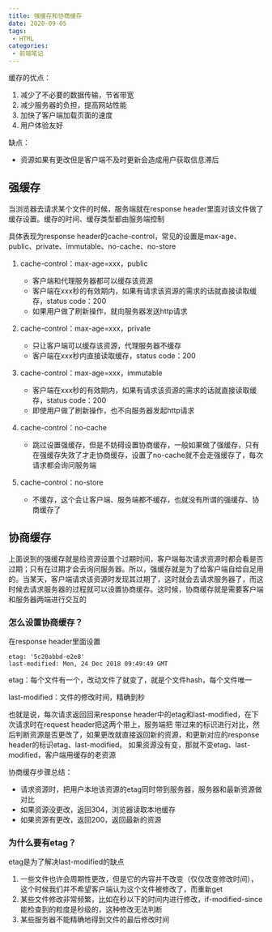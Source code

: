 ```yaml
---
title: 强缓存和协商缓存
date: 2020-09-05
tags:
 - HTML
categories:
 - 前端笔记
---
```


缓存的优点：
1. 减少了不必要的数据传输，节省带宽
2. 减少服务器的负担，提高网站性能
3. 加快了客户端加载页面的速度
4. 用户体验友好

缺点：
* 资源如果有更改但是客户端不及时更新会造成用户获取信息滞后

## 强缓存
当浏览器去请求某个文件的时候，服务端就在response header里面对该文件做了缓存设置。缓存的时间、缓存类型都由服务端控制

具体表现为response header的cache-control，常见的设置是max-age、public、private、immutable、no-cache、no-store

1. cache-control：max-age=xxx，public
    * 客户端和代理服务器都可以缓存该资源
    * 客户端在xxx秒的有效期内，如果有请求该资源的需求的话就直接读取缓存，status code：200
    * 如果用户做了刷新操作，就向服务器发送http请求

2. cache-control：max-age=xxx，private
    * 只让客户端可以缓存该资源，代理服务器不缓存
    * 客户端在xxx秒内直接读取缓存，status code：200

3. cache-control：max-age=xxx，immutable
    * 客户端在xxx秒的有效期内，如果有请求该资源的需求的话就直接读取缓存，status code：200
    * 即使用户做了刷新操作，也不向服务器发起http请求

4. cache-control：no-cache
    * 跳过设置强缓存，但是不妨碍设置协商缓存，一般如果做了强缓存，只有在强缓存失效了才走协商缓存，设置了no-cache就不会走强缓存了，每次请求都会询问服务端

5. cache-control：no-store
    * 不缓存，这个会让客户端、服务端都不缓存，也就没有所谓的强缓存、协商缓存了
    
## 协商缓存
上面说到的强缓存就是给资源设置个过期时间，客户端每次请求资源时都会看是否过期；只有在过期才会去询问服务器。所以，强缓存就是为了给客户端自给自足用的。当某天，客户端请求该资源时发现其过期了，这时就会去请求服务器了，而这时候去请求服务器的过程就可以设置协商缓存。这时候，协商缓存就是需要客户端和服务器两端进行交互的

### 怎么设置协商缓存？
在response header里面设置
```
etag: '5c20abbd-e2e8'
last-modified: Mon, 24 Dec 2018 09:49:49 GMT
```

etag：每个文件有一个，改动文件了就变了，就是个文件hash，每个文件唯一

last-modified：文件的修改时间，精确到秒

也就是说，每次请求返回回来response header中的etag和last-modified，在下次请求时在request header把这两个带上，服务端把
带过来的标识进行对比，然后判断资源是否更改了，如果更改就直接返回新的资源，和更新对应的response header的标识etag、last-modified。
如果资源没有变，那就不变etag、last-modified，客户端用缓存的老资源

协商缓存步骤总结：
* 请求资源时，把用户本地该资源的etag同时带到服务器，服务器和最新资源做对比
* 如果资源没更改，返回304，浏览器读取本地缓存
* 如果资源有更改，返回200，返回最新的资源

### 为什么要有etag？
etag是为了解决last-modified的缺点
1. 一些文件也许会周期性更改，但是它的内容并不改变（仅仅改变修改时间），这个时候我们并不希望客户端认为这个文件被修改了，而重新get
2. 某些文件修改非常频繁，比如在秒以下的时间内进行修改，if-modified-since能检查到的粒度是秒级的，这种修改无法判断
3. 某些服务器不能精确地得到文件的最后修改时间